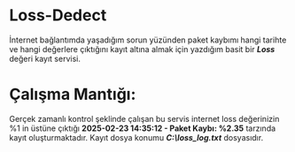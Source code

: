 # Loss-Dedect
İnternet bağlantımda yaşadığım sorun yüzünden paket kaybımı hangi tarihte ve hangi değerlere çıktığını kayıt altına almak için yazdığım basit bir ***Loss*** değeri kayıt servisi.

# Çalışma Mantığı:
Gerçek zamanlı kontrol şeklinde çalışan bu servis internet loss değerinizin %1 in üstüne çıktığı **2025-02-23 14:35:12 - Paket Kaybı: %2.35** tarzında kayıt oluşturmaktadır. Kayıt dosya konumu ***C:\loss_log.txt*** dosyasıdır.
